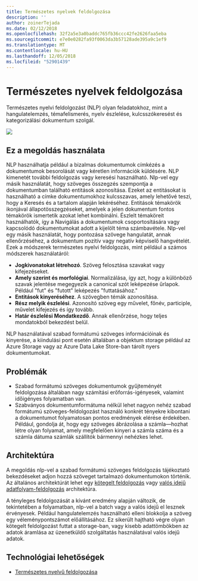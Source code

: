 ```yaml
---
title: Természetes nyelvek feldolgozása
description: ''
author: zoinerTejada
ms.date: 02/12/2018
ms.openlocfilehash: 32f2a5e3a0baddc765fb36ccc42fe2626faa5eba
ms.sourcegitcommit: e7e0e0282fa93f0063da3b57128ade395a9c1ef9
ms.translationtype: MT
ms.contentlocale: hu-HU
ms.lasthandoff: 12/05/2018
ms.locfileid: "52901439"
---
```

# <a name="natural-language-processing"></a>Természetes nyelvek feldolgozása

Természetes nyelvi feldolgozást (NLP) olyan feladatokhoz, mint a hangulatelemzés, témafelismerés, nyelv észlelése, kulcsszókeresést és kategorizálási dokumentum szolgál.

![](./images/nlp-pipeline.png)

## <a name="when-to-use-this-solution"></a>Ez a megoldás használata

NLP használhatja például a bizalmas dokumentumok címkézés a dokumentumok besorolását vagy kéretlen információk küldésére. NLP kimenetét további feldolgozás vagy keresési használható. Nlp-vel egy másik használatát, hogy szöveges összegzés szempontja a dokumentumban található entitások azonosítása. Ezeket az entitásokat is használható a címke dokumentumokhoz kulcsszavas, amely lehetővé teszi, hogy a Keresés és a tartalom alapján lekéréséhez. Entitások témakörök ikonjával állapotösszegzéseket, amelyek a jelen dokumentum fontos témakörök ismertetik azokat lehet kombinálni. Észlelt témaköreit használhatók, így a Navigálás a dokumentumok csoportosítására vagy kapcsolódó dokumentumokat adott a kijelölt téma számbavétele. Nlp-vel egy másik használatát, hogy pontozása szövege hangulatát, annak ellenőrzéséhez, a dokumentum pozitív vagy negatív képviselő hangvételét. Ezek a módszerek természetes nyelvi feldolgozás, mint például a számos módszerek használatáról: 

- **Jogkivonatokat létrehozó**. Szöveg felosztása szavakat vagy kifejezéseket.
- **Amely szerint és morfológiai**. Normalizálása, így azt, hogy a különböző szavak jelentése megegyezik a canonical szót leképezése űrlapok. Például "fut" és "futott" leképezés "futtatásához." 
- **Entitások kinyeréséhez**. A szövegben témák azonosítása.
- **Rész melyik észlelési**. Azonosító szöveg egy művelet, főnév, participle, művelet kifejezés és így tovább.
- **Határ észlelési Mondatkezdő**. Annak ellenőrzése, hogy teljes mondatokból bekezdést belül.

NLP használatával szabad formátumú szöveges információinak és kinyerése, a kiindulási pont esetén általában a objektum storage például az Azure Storage vagy az Azure Data Lake Store-ban tárolt nyers dokumentumokat. 

## <a name="challenges"></a>Problémák

- Szabad formátumú szöveges dokumentumok gyűjteményét feldolgozása általában nagy számítási erőforrás-igényesek, valamint időigényes folyamatban van.
- Szabványos dokumentumformátuma nélkül lehet nagyon nehéz szabad formátumú szöveges-feldolgozást használó konkrét tényekre kibontani a dokumentumot folyamatosan pontos eredmények elérése érdekében. Például, gondolja át, hogy egy szöveges ábrázolása a számla&mdash;hozhat létre olyan folyamat, amely megfelelően kinyeri a számla száma és a számla dátuma számlák szállítók bármennyi nehézkes lehet.

## <a name="architecture"></a>Architektúra

A megoldás nlp-vel a szabad formátumú szöveges feldolgozás tájékoztató bekezdéseket adjon hozzá szöveget tartalmazó dokumentumokon történik. Az általános architektúrát lehet egy [kötegelt feldolgozás](../big-data/batch-processing.md) vagy [valós idejű adatfolyam-feldolgozás](../big-data/real-time-processing.md) architektúra.

A tényleges feldolgozását a kívánt eredmény alapján változik, de tekintetében a folyamatban, nlp-vel a batch vagy a valós idejű el lesznek érvényesek. Például hangulatelemzés használható elleni blokkolja a szöveg egy véleménypontszámot előállításához. Ez sikerült hajtható végre olyan kötegelt feldolgozást futtat a storage-ban, vagy kisebb adattömbökben az adatok áramlása az üzenetküldő szolgáltatás használatával valós idejű adatok.

## <a name="technology-choices"></a>Technológiai lehetőségek

- [Természetes nyelvű feldolgozása](../technology-choices/natural-language-processing.md)